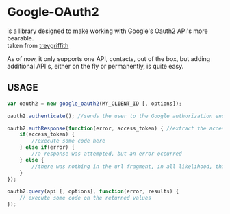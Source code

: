 # Google-OAuth2

is a library designed to make working with Google's Oauth2 API's more bearable.<br/>
taken from [treygriffith](https://github.com/treygriffith/google-oauth2)

As of now, it only supports one API, contacts, out of the box, but adding additional API's, either on the fly or permanently, is quite easy.

USAGE
------
```javascript
var oauth2 = new google_oauth2(MY_CLIENT_ID [, options]);

oauth2.authenticate(); //sends the user to the Google authorization endpoint

oauth2.authResponse(function(error, access_token) { //extract the access token
	if(access_token) {
		//execute some code here
	} else if(error) {
		//a response was attempted, but an error occurred
	} else {
		//there was nothing in the url fragment, in all likelihood, this was not a response to authentication
	}
});

oauth2.query(api [, options], function(error, results) {
	// execute some code on the returned values
});
```
